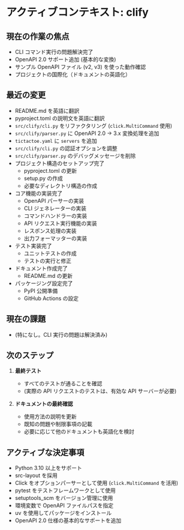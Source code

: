 # アクティブコンテキスト: clify

## 現在の作業の焦点

- CLI コマンド実行の問題解決完了
- OpenAPI 2.0 サポート追加 (基本的な変換)
- サンプル OpenAPI ファイル (v2, v3) を使った動作確認
- プロジェクトの国際化（ドキュメントの英語化）

## 最近の変更

- README.md を英語に翻訳
- pyproject.toml の説明文を英語に翻訳
- `src/clify/cli.py` をリファクタリング (`click.MultiCommand` 使用)
- `src/clify/parser.py` に OpenAPI 2.0 -> 3.x 変換処理を追加
- `tictactoe.yaml` に `servers` を追加
- `src/clify/cli.py` の認証オプションを調整
- `src/clify/parser.py` のデバッグメッセージを削除
- プロジェクト構造のセットアップ完了
  - pyproject.toml の更新
  - setup.py の作成
  - 必要なディレクトリ構造の作成
- コア機能の実装完了
  - OpenAPI パーサーの実装
  - CLI ジェネレーターの実装
  - コマンドハンドラーの実装
  - API リクエスト実行機能の実装
  - レスポンス処理の実装
  - 出力フォーマッターの実装
- テスト実装完了
  - ユニットテストの作成
  - テストの実行と修正
- ドキュメント作成完了
  - README.md の更新
- パッケージング設定完了
  - PyPI 公開準備
  - GitHub Actions の設定

## 現在の課題

- (特になし。CLI 実行の問題は解決済み)

## 次のステップ

1. **最終テスト**

   - すべてのテストが通ることを確認
   - (実際の API リクエストのテストは、有効な API サーバーが必要)

2. **ドキュメントの最終確認**
   - 使用方法の説明を更新
   - 既知の問題や制限事項の記載
   - 必要に応じて他のドキュメントも英語化を検討

## アクティブな決定事項

- Python 3.10 以上をサポート
- src-layout を採用
- Click をオプションパーサーとして使用 (`click.MultiCommand` を活用)
- pytest をテストフレームワークとして使用
- setuptools_scm をバージョン管理に使用
- 環境変数で OpenAPI ファイルパスを指定
- uv を使用してパッケージをインストール
- OpenAPI 2.0 仕様の基本的なサポートを追加
